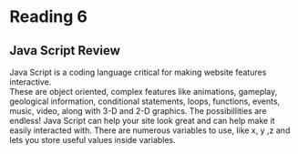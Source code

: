 # Reading 6

## Java Script Review


Java Script is a coding language critical for making website features interactive.   
These are object oriented, complex features like animations, gameplay, geological information, conditional statements, loops, functions, events, music, video, along with 3-D and 2-D graphics. The possibillities are endless!
Java Script can help your site look great and can help make it easily interacted with.
There are numerous variables to use, like x, y ,z and lets you store useful values inside variables.
